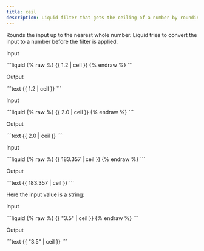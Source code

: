 ```yaml
---
title: ceil
description: Liquid filter that gets the ceiling of a number by rounding up to the nearest integer.
---
```


Rounds the input up to the nearest whole number. Liquid tries to convert the input to a number before the filter is applied.

<p class="code-label">Input</p>
```liquid
{% raw %}
{{ 1.2 | ceil }}
{% endraw %}
```

<p class="code-label">Output</p>
```text
{{ 1.2 | ceil }}
```

<p class="code-label">Input</p>
```liquid
{% raw %}
{{ 2.0 | ceil }}
{% endraw %}
```

<p class="code-label">Output</p>
```text
{{ 2.0 | ceil }}
```

<p class="code-label">Input</p>
```liquid
{% raw %}
{{ 183.357 | ceil }}
{% endraw %}
```

<p class="code-label">Output</p>
```text
{{ 183.357 | ceil }}
```

Here the input value is a string:

<p class="code-label">Input</p>
```liquid
{% raw %}
{{ "3.5" | ceil }}
{% endraw %}
```

<p class="code-label">Output</p>
```text
{{ "3.5" | ceil }}
```
